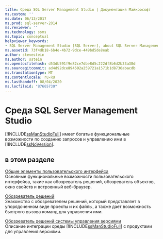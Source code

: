 ```yaml
---
title: Среда SQL Server Management Studio | Документация Майкрософт
ms.custom: ''
ms.date: 06/13/2017
ms.prod: sql-server-2014
ms.reviewer: ''
ms.technology: ssms
ms.topic: conceptual
helpviewer_keywords:
- SQL Server Management Studio [SQL Server], about SQL Server Management Studio
ms.assetid: 73f4db18-6b4e-4b72-9dce-449bd5de8eab
author: stevestein
ms.author: sstein
ms.openlocfilehash: d53db591f9e82ce7dbe8d5c222df8b6d2b33a38d
ms.sourcegitcommit: ad4d92dce894592a259721a1571b1d8736abacdb
ms.translationtype: MT
ms.contentlocale: ru-RU
ms.lasthandoff: 08/04/2020
ms.locfileid: "87665730"
---
```

# <a name="the-sql-server-management-studio-environment"></a>Среда SQL Server Management Studio
  [!INCLUDE[ssManStudioFull](../includes/ssmanstudiofull-md.md)] имеет богатые функциональные возможности по созданию запросов и управлению ими в [!INCLUDE[ssNoVersion](../includes/ssnoversion-md.md)].  
  
## <a name="in-this-section"></a>в этом разделе  
 [Общие элементы пользовательского интерфейса](general-user-interface-elements.md)  
 Основные функциональные возможности пользовательского интерфейса, такие как обозреватель решений, обозреватель объектов, окно свойств и встроенный веб-браузер.  
  
 [Обозреватель решений](solution/solution-explorer.md)  
 Знакомство с обозревателем решений, который представляет в упорядоченном виде проекты и их файлы, а также дает возможность быстрого вызова команд для управления ими.  
  
 [Обозреватель решений системы управления версиями](../database-engine/solution-explorer-source-control.md)  
 Описание интеграции среды [!INCLUDE[ssManStudioFull](../includes/ssmanstudiofull-md.md)] с продуктами для управления версиями.  
  
  
